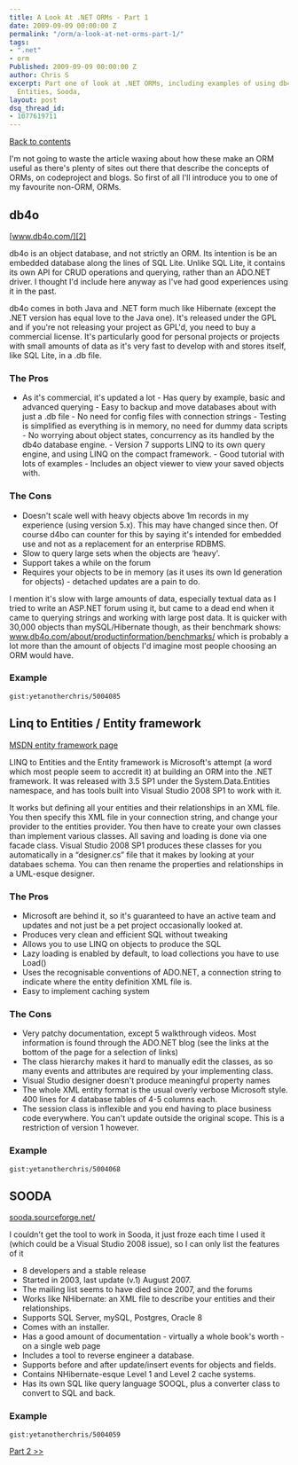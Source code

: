 ```yaml
---
title: A Look At .NET ORMs - Part 1
date: 2009-09-09 00:00:00 Z
permalink: "/orm/a-look-at-net-orms-part-1/"
tags:
- ".net"
- orm
Published: 2009-09-09 00:00:00 Z
author: Chris S
excerpt: Part one of look at .NET ORMs, including examples of using db4o, Linq to
  Entities, Sooda,
layout: post
dsq_thread_id:
- 1077619711
---
```


[Back to contents][1]

I'm not going to waste the article waxing about how these make an ORM useful as there's plenty of sites out there that describe the concepts of ORMs, on codeproject and blogs. So first of all I'll introduce you to one of my favourite non-ORM, ORMs. 

<!-- more-->

<a name="db4o"></a>

## db4o

[www.db4o.com/][2]

db4o is an object database, and not strictly an ORM. Its intention is be an embedded database along the lines of SQL Lite. Unlike SQL Lite, it contains its own API for CRUD operations and querying, rather than an ADO.NET driver. I thought I'd include here anyway as I've had good experiences using it in the past. 

db4o comes in both Java and .NET form much like Hibernate (except the .NET version has equal love to the Java one). It's released under the GPL and if you're not releasing your project as GPL'd, you need to buy a commercial license. It's particularly good for personal projects or projects with small amounts of data as it's very fast to develop with and stores itself, like SQL Lite, in a .db file. 

### The Pros

  * As it's commercial, it's updated a lot - Has query by example, basic and advanced querying - Easy to backup and move databases about with just a .db file - No need for config files with connection strings - Testing is simplified as everything is in memory, no need for dummy data scripts - No worrying about object states, concurrency as its handled by the db4o database engine. - Version 7 supports LINQ to its own query engine, and using LINQ on the compact framework. - Good tutorial with lots of examples - Includes an object viewer to view your saved objects with. 

### The Cons

  * Doesn't scale well with heavy objects above 1m records in my experience (using version 5.x). This may have changed since then. Of course d4bo can counter for this by saying it's intended for embedded use and not as a replacement for an enterprise RDBMS.
  * Slow to query large sets when the objects are &#8216;heavy'.
  * Support takes a while on the forum
  * Requires your objects to be in memory (as it uses its own Id generation for objects) - detached updates are a pain to do.

I mention it's slow with large amounts of data, especially textual data as I tried to write an ASP.NET forum using it, but came to a dead end when it came to querying strings and working with large post data. It is quicker with 30,000 objects than mySQL/Hibernate though, as their benchmark shows: www.db4o.com/about/productinformation/benchmarks/ which is probably a lot more than the amount of objects I'd imagine most people choosing an ORM would have. 

### Example

`gist:yetanotherchris/5004085`

<a name="linqtoentities"></a>

## Linq to Entities / Entity framework

[MSDN entity framework page][3]

LINQ to Entities and the Entity framework is Microsoft's attempt (a word which most people seem to accredit it) at building an ORM into the .NET framework. It was released with 3.5 SP1 under the System.Data.Entities namespace, and has tools built into Visual Studio 2008 SP1 to work with it. 

It works but defining all your entities and their relationships in an XML file. You then specify this XML file in your connection string, and change your provider to the entities provider. You then have to create your own classes than implement various classes. All saving and loading is done via one facade class. Visual Studio 2008 SP1 produces these classes for you automatically in a &#8220;designer.cs&#8221; file that it makes by looking at your databaes schema. You can then rename the properties and relationships in a UML-esque designer. 

### The Pros

  * Microsoft are behind it, so it's guaranteed to have an active team and updates and not just be a pet project occasionally looked at.
  * Produces very clean and efficient SQL without tweaking
  * Allows you to use LINQ on objects to produce the SQL
  * Lazy loading is enabled by default, to load collections you have to use Load()
  * Uses the recognisable conventions of ADO.NET, a connection string to indicate where the entity definition XML file is.
  * Easy to implement caching system

### The Cons

  * Very patchy documentation, except 5 walkthrough videos. Most information is found through the ADO.NET blog (see the links at the bottom of the page for a selection of links)
  * The class hierarchy makes it hard to manually edit the classes, as so many events and attributes are required by your implementing class.
  * Visual Studio designer doesn't produce meaningful property names
  * The whole XML entity format is the usual overly verbose Microsoft style. 400 lines for 4 database tables of 4-5 columns each.
  * The session class is inflexible and you end having to place business code everywhere. You can't update outside the original scope. This is a restriction of version 1 however.

### Example

`gist:yetanotherchris/5004068`

<a name="sooda"></a>

## SOODA

[sooda.sourceforge.net/][4]

I couldn't get the tool to work in Sooda, it just froze each time I used it (which could be a Visual Studio 2008 issue), so I can only list the features of it 

  * 8 developers and a stable release
  * Started in 2003, last update (v.1) August 2007.
  * The mailing list seems to have died since 2007, and the forums
  * Works like NHibernate: an XML file to describe your entities and their relationships.
  * Supports SQL Server, mySQL, Postgres, Oracle 8
  * Comes with an installer.
  * Has a good amount of documentation - virtually a whole book's worth - on a single web page
  * Includes a tool to reverse engineer a database.
  * Supports before and after update/insert events for objects and fields.
  * Contains NHibernate-esque Level 1 and Level 2 cache systems.
  * Has its own SQL like query language SOOQL, plus a converter class to convert to SQL and back.

### Example

`gist:yetanotherchris/5004059`

[Part 2 >>][5]

 [1]: /orm/a-look-at-net-object-relational-mappers-orms/
 [2]: http://www.db4o.com/
 [3]: http://msdn.microsoft.com/en-us/library/aa697427(VS.80).aspx
 [4]: http://sooda.sourceforge.net/
 [5]: /orm/a-look-at-net-orms-part-2/